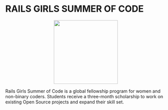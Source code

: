 # RAILS GIRLS SUMMER OF CODE

<p align="center">
     <img width =200 height =200 src="https://www.google.com/imgres?imgurl=https%3A%2F%2Fabout.gitlab.com%2Fimages%2Fblogimages%2Frgsoc_logo.png" /></p>
     
<p>Rails Girls Summer of Code is a global fellowship program for women and non-binary coders. Students receive a three-month scholarship to work on existing Open Source projects and expand their skill set.</p>

